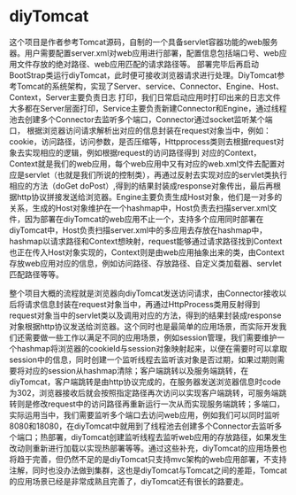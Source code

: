 # diyTomcat
这个项目是作者参考Tomcat源码，自制的一个具备servlet容器功能的web服务器。用户需要配置server.xml对web应用进行部署，配置信息包括端口号、web应用文件存放的绝对路径、web应用匹配的请求路径等。
部署完毕后再启动BootStrap类运行diyTomcat，此时便可接收浏览器请求进行处理。DiyTomcat参考Tomcat的系统架构，实现了Server、service、Connector、Engine、Host、Context，Server主要负责日志
打印，我们日常启动应用时打印出来的日志文件大多都在Server层面打印，Service主要负责新建Connector和Engine，通过线程池去创建多个Connector去监听多个端口，Connector通过socket监听某个端口，
根据浏览器访问请求解析出对应的信息封装在request对象当中，例如：cookie，访问路径，访问参数，是否压缩等，Httpprocess类则去根据request对象去实现相应的逻辑，例如根据request的访问路径得到
对应的Context，Context就是我们的web应用，每个web应用中又有对应的web.xml文件去配置对应是servlet（也就是我们所说的控制类），再通过反射去实现对应的servlet类执行相应的方法（doGet doPost）,得到的结果封装成response对象传出，最后再根据http协议拼接发送给浏览器。Engine主要负责生成Host对象，他们是一对多的关系，生成的Host对象维护在一个hashmap中，Host负责去扫描server.xml文件，因为部署在diyTomcat的web应用不止一个，支持多个应用同时部署在diyTomcat中，Host负责扫描server.xml中的多应用去存放在hashmap中，hashmap以请求路径和Context想映射，request能够通过请求路径找到Context也正在传入Host对象实现的，Context则是由web应用抽象出来的类，由Context存放web应用对应的信息，例如访问路径、存放路径、自定义类加载器、servlet匹配路径等等。

整个项目大概的流程就是浏览器向diyTomcat发送访问请求，由Connector接收以后将请求信息封装在request对象当中，再通过HttpProcess类用反射得到request对象当中的servlet类以及调用对应的方法，得到的结果封装成response对象根据http协议发送给浏览器。这个同时也是最简单的应用场景，而实际开发我们还需要做一些工作以满足不同的应用场景，例如session管理，我们需要维护一个hashmap将浏览器的cookieId与session对象映射起来，以便在需要时可以拿取session中的信息，同时创建一个监听线程去监听该对象是否过期，如果过期则需要将对应的session从hashmap清除；客户端跳转以及服务端跳转，在diyTomcat，客户端跳转是由http协议完成的，在服务器发送浏览器信息时code为302，浏览器接收后就会按照指定路径再次访问以实现客户端跳转，可服务端跳转则是修改request中的访问路径再重新运行一次从而实现服务端跳转；多端口，实际运用当中，我们需要监听多个端口去访问web应用，例如我们可以同时监听8080和18080，在diyTomcat中就用到了线程池去创建多个Connector去监听多个端口；热部署，diyTomcat创建监听线程去监听web应用的存放路径，如果发生改动则重新进行加载以实现热部署等等。通过这些补充，diyTomcat的应用场景也将趋于完善，但仍然不足的是diyTomcat只支持mvc架构的web应用部署，不支持注解，同时也没办法做到集群，这也是diyTomcat与Tomcat之间的差距，Tomcat的应用场景已经是非常成熟且完善了，diyTomcat还有很长的路要走。
